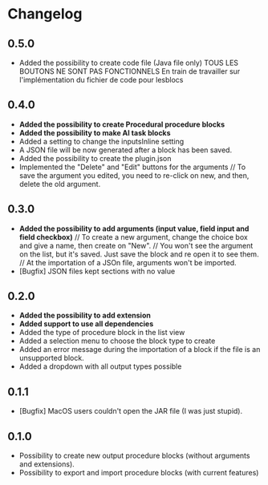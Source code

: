 # Changelog

## 0.5.0
* Added the possibility to create code file (Java file only)
TOUS LES BOUTONS NE SONT PAS FONCTIONNELS
En train de travailler sur l'implémentation du fichier de code pour lesblocs

## 0.4.0
* **Added the possibility to create Procedural procedure blocks**
* **Added the possibility to make AI task blocks**
* Added a setting to change the inputsInline setting
* A JSON file will be now generated after a block has been saved.
* Added the possibility to create the plugin.json
* Implemented the "Delete" and "Edit" buttons for the arguments
// To save the argument you edited, you need to re-click on new, and then, delete the old argument.

## 0.3.0
* **Added the possibility to add arguments (input value, field input and field checkbox)**
// To create a new argument, change the choice box and give a name, then create on "New".
// You won't see the argument on the list, but it's saved. Just save the block and re open it to see them.
// At the importation of a JSOn file, arguments won't be imported.
* [Bugfix] JSON files kept sections with no value

## 0.2.0
* **Added the possibility to add extension**
* **Added support to use all dependencies**
* Added the type of procedure block in the list view
* Added a selection menu to choose the block type to create
* Added an error message during the importation of a block if the file is an unsupported block.
* Added a dropdown with all output types possible

## 0.1.1
* [Bugfix] MacOS users couldn't open the JAR file (I was just stupid).

## 0.1.0
* Possibility to create new output procedure blocks (without arguments and extensions).
* Possibility to export and import procedure blocks (with current features)